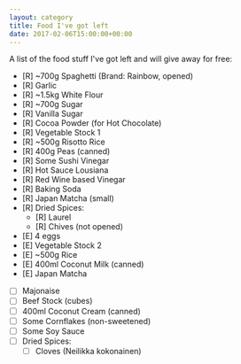 ```yaml
---
layout: category
title: Food I've got left
date: 2017-02-06T15:00:00+00:00
---
```


A list of the food stuff I've got left and will give away for free:

 * [R] ~700g Spaghetti (Brand: Rainbow, opened)
 * [R] Garlic
 * [R] ~1.5kg White Flour
 * [R] ~700g Sugar
 * [R] Vanilla Sugar
 * [R] Cocoa Powder (for Hot Chocolate)
 * [R] Vegetable Stock 1
 * [R] ~500g Risotto Rice
 * [R] 400g Peas (canned)
 * [R] Some Sushi Vinegar
 * [R] Hot Sauce Lousiana
 * [R] Red Wine based Vinegar
 * [R] Baking Soda
 * [R] Japan Matcha (small)
 * [R] Dried Spices:
     - [R] Laurel
     - [R] Chives (not opened)
 * [E] 4 eggs
 * [E] Vegetable Stock 2
 * [E] ~500g Rice
 * [E] 400ml Coconut Milk (canned)
 * [E] Japan Matcha
 * [ ] Majonaise 
 * [ ] Beef Stock (cubes)
 * [ ] 400ml Coconut Cream (canned)
 * [ ] Some Cornflakes (non-sweetened)
 * [ ] Some Soy Sauce
 * [ ] Dried Spices:
     - [ ] Cloves (Neilikka kokonainen)
